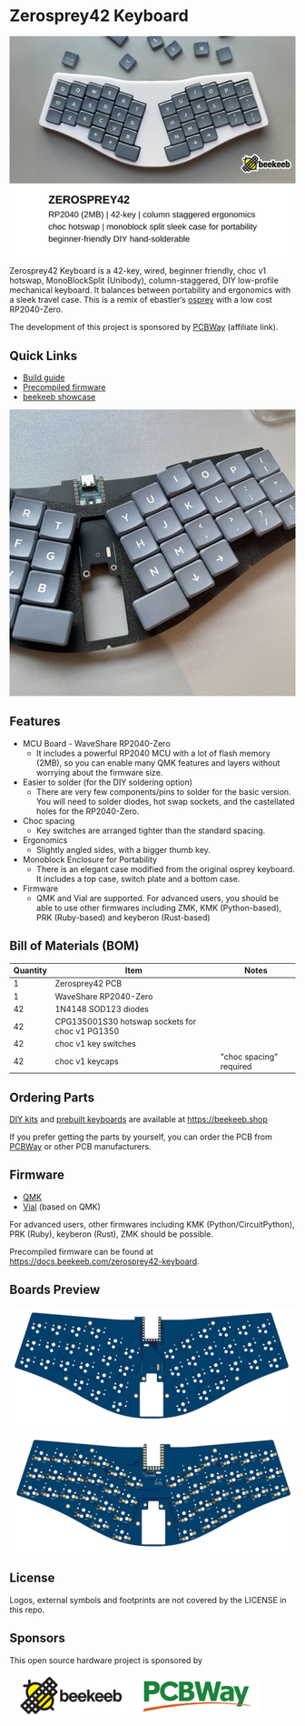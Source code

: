 # Zerosprey42 Keyboard

![Zerosprey42 Keyboard](docs/banner.jpg)

Zerosprey42 Keyboard is a 42-key, wired, beginner friendly, choc v1 hotswap, MonoBlockSplit (Unibody), column-staggered, DIY low-profile mechanical keyboard. It balances between portability and ergonomics with a sleek travel case. This is a remix of ebastler‘s [osprey](https://github.com/ebastler/osprey) with a low cost RP2040-Zero. 

The development of this project is sponsored by [PCBWay](https://pcbway.com/g/beekeeb) (affiliate link).

## Quick Links

* [Build guide](https://docs.beekeeb.com/zerosprey42-keyboard#build-guide)
* [Precompiled firmware](https://docs.beekeeb.com/zerosprey42-keyboard#precompiled-firmware)
* [beekeeb showcase](https://showcase.beekeeb.com/zerosprey42-keyboard/)

![Zerosprey42 Keyboard PCB](docs/pcb-without-case.jpg)

## Features

* MCU Board - WaveShare RP2040-Zero
	* It includes a powerful RP2040 MCU with a lot of flash memory (2MB), so you can enable many QMK features and layers without worrying about the firmware size.
* Easier to solder (for the DIY soldering option)
	* There are very few components/pins to solder for the basic version. You will need to solder diodes, hot swap sockets, and the castellated holes for the RP2040-Zero.
* Choc spacing
	* Key switches are arranged tighter than the standard spacing.
* Ergonomics
	* Slightly angled sides, with a bigger thumb key.
* Monoblock Enclosure for Portability
	* There is an elegant case modified from the original osprey keyboard. It includes a top case, switch plate and a bottom case.
* Firmware
	* QMK and Vial are supported. For advanced users, you should be able to use other firmwares including ZMK, KMK (Python-based), PRK (Ruby-based) and keyberon (Rust-based)

## Bill of Materials (BOM)

Quantity | Item | Notes
--- | --- | ---
1 | Zerosprey42 PCB
1 | WaveShare RP2040-Zero
42 | 1N4148 SOD123 diodes
42 | CPG135001S30 hotswap sockets for choc v1 PG1350
42 | choc v1 key switches
42 | choc v1 keycaps | "choc spacing" required

## Ordering Parts

[DIY kits](https://shop.beekeeb.com/product/zerosprey42-monoblock-rp2040-keyboard/) and [prebuilt keyboards](https://shop.beekeeb.com/product/zerosprey42-monoblock-rp2040-keyboard/) are available at https://beekeeb.shop

If you prefer getting the parts by yourself, you can order the PCB from [PCBWay](https://www.pcbway.com/project/shareproject/Zerosprey42_Keyboard_23ae2219.html) or other PCB manufacturers. 

## Firmware

* [QMK](https://github.com/qmk/qmk_firmware)
* [Vial](https://github.com/beekeeb/vial-qmk-zerosprey42) (based on QMK)

For advanced users, other firmwares including KMK (Python/CircuitPython), PRK (Ruby), keyberon (Rust), ZMK should be possible.

Precompiled firmware can be found at https://docs.beekeeb.com/zerosprey42-keyboard.

## Boards Preview

<p>
<img src="docs/pcb-front.png" />
</p>
<p>
<img src="docs/pcb-back.png" />
</p>

## License

Logos, external symbols and footprints are not covered by the LICENSE in this repo.

## Sponsors

This open source hardware project is sponsored by

[<img src="docs/beekeeb.png" height="80" />](https://beekeeb.shop)
[<img src="docs/pcbway.png" height="80" />](https://pcbway.com/g/beekeeb)
